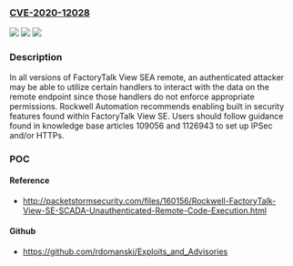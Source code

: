 ### [CVE-2020-12028](https://cve.mitre.org/cgi-bin/cvename.cgi?name=CVE-2020-12028)
![](https://img.shields.io/static/v1?label=Product&message=FactoryTalk%20View%20SE&color=blue)
![](https://img.shields.io/static/v1?label=Version&message=%3D%20all%20versions%20&color=brighgreen)
![](https://img.shields.io/static/v1?label=Vulnerability&message=PERMISSIONS%2C%20PRIVILEGES%2C%20AND%20ACCESS%20CONTROLS%20CWE-264&color=brighgreen)

### Description

In all versions of FactoryTalk View SEA remote, an authenticated attacker may be able to utilize certain handlers to interact with the data on the remote endpoint since those handlers do not enforce appropriate permissions. Rockwell Automation recommends enabling built in security features found within FactoryTalk View SE. Users should follow guidance found in knowledge base articles 109056 and 1126943 to set up IPSec and/or HTTPs.

### POC

#### Reference
- http://packetstormsecurity.com/files/160156/Rockwell-FactoryTalk-View-SE-SCADA-Unauthenticated-Remote-Code-Execution.html

#### Github
- https://github.com/rdomanski/Exploits_and_Advisories

